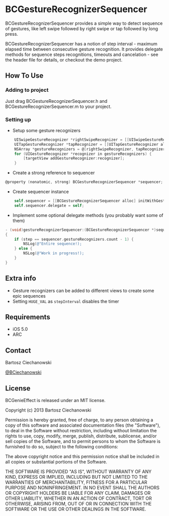 BCGestureRecognizerSequencer
==========

BCGestureRecognizerSequencer provides a simple way to detect sequence of gestures, like left swipe followed by right swipe or tap followed by long press.

BCGestureRecognizerSequencer has a notion of step interval - maximum elapsed time between consecutive gesture recognition. It provides delegate methods for sequence steps recognitions, timeouts and cancelation - see the header file for details, or checkout the demo project.

## How To Use

### Adding to project

Just drag BCGestureRecognizerSequencer.h and BCGestureRecognizerSequencer.m to your project.

### Setting up


- Setup some gesture recognizers

```objective-c
    UISwipeGestureRecognizer *rightSwipeRecognizer = [[UISwipeGestureRecognizer alloc] init];
    UITapGestureRecognizer *tapRecognizer = [[UITapGestureRecognizer alloc] init];
    NSArray *gestureRecognizers = @[rightSwipeRecognizer, tapRecognizer];
    for (UIGestureRecognizer *recognizer in gestureRecognizers) {
        [targetView addGestureRecognizer:recognizer];
    }
```

- Create a strong reference to sequencer

```objective-c
@property (nonatomic, strong) BCGestureRecognizerSequencer *sequencer;
```



- Create sequencer instance

```objective-c
    self.sequencer = [[BCGestureRecognizerSequencer alloc] initWithGestureRecognizers:gestureRecognizers];
    self.sequencer.delegate = self;
```
- Implement some optional delegate methods (you probably want some of them)

```objective-c
- (void)gestureRecognizerSequencer:(BCGestureRecognizerSequencer *)sequencer didRecognizeSequenceStep:(NSUInteger)step
{
	if (step == sequencer.gestureRecognizers.count - 1) {
        NSLog(@"Entire sequence!);
    } else {
        NSLog(@"Work in progress!);
    }
}
```

## Extra info

- Gesture recognizers can be added to different views to create some epic sequences
- Setting `HUGE_VAL` as `stepInterval` disables the timer

## Requirements

- iOS 5.0
- ARC

## Contact

Bartosz Ciechanowski

[@BCiechanowski](https://twitter.com/BCiechanowski)

## License

BCGenieEffect is released under an MIT license.

Copyright (c) 2013 Bartosz Ciechanowski

Permission is hereby granted, free of charge, to any person obtaining a copy of this software and associated documentation files (the "Software"), to deal in the Software without restriction, including without limitation the rights to use, copy, modify, merge, publish, distribute, sublicense, and/or sell copies of the Software, and to permit persons to whom the Software is furnished to do so, subject to the following conditions:

The above copyright notice and this permission notice shall be included in all copies or substantial portions of the Software.

THE SOFTWARE IS PROVIDED "AS IS", WITHOUT WARRANTY OF ANY KIND, EXPRESS OR IMPLIED, INCLUDING BUT NOT LIMITED TO THE WARRANTIES OF MERCHANTABILITY, FITNESS FOR A PARTICULAR PURPOSE AND NONINFRINGEMENT. IN NO EVENT SHALL THE AUTHORS OR COPYRIGHT HOLDERS BE LIABLE FOR ANY CLAIM, DAMAGES OR OTHER LIABILITY, WHETHER IN AN ACTION OF CONTRACT, TORT OR OTHERWISE, ARISING FROM, OUT OF OR IN CONNECTION WITH THE SOFTWARE OR THE USE OR OTHER DEALINGS IN THE SOFTWARE.

